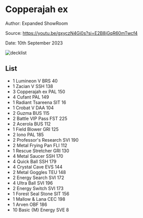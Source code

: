 # Copperajah ex

Author: Expanded ShowRoom

Source: <https://youtu.be/gxyczN4Gi0s?si=E2B8jGqR60mTwcf4>

Date: 10th September 2023

![decklist](../../images/OBF)

## List

* 1 Lumineon V BRS 40
* 1 Zacian V SSH 138
* 3 Copperajah ex PAL 150
* 4 Cufant PAL 149
* 1 Radiant Tsareena SIT 16
* 1 Crobat V DAA 104
* 2 Guzma BUS 115
* 2 Battle VIP Pass FST 225
* 2 Acerola BUS 112
* 1 Field Blower GRI 125
* 2 Iono PAL 185
* 2 Professor's Research SVI 190
* 2 Metal Frying Pan FLI 112
* 1 Rescue Stretcher GRI 130
* 4 Metal Saucer SSH 170
* 4 Quick Ball SSH 179
* 4 Crystal Cave EVS 144
* 2 Metal Goggles TEU 148
* 2 Energy Search SVI 172
* 4 Ultra Ball SVI 196
* 2 Energy Switch SVI 173
* 1 Forest Seal Stone SIT 156
* 1 Mallow & Lana CEC 198
* 1 Arven OBF 186
* 10 Basic {M} Energy SVE 8
